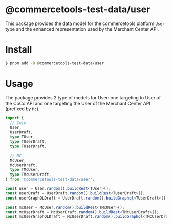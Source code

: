 # @commercetools-test-data/user

This package provides the data model for the commercetools platform `User` type and the enhanced representation used by the Merchant Center API.

# Install

```bash
$ pnpm add -D @commercetools-test-data/user
```

# Usage

The package provides 2 type of models for User: one targeting to User of the CoCo API and one targeting the User of the Merchant Center API (prefixed by `Mc`).

```ts
import {
  // Coco
  User,
  UserDraft,
  type TUser,
  type TUserDraft,
  type TUserDraft,

  // MC
  McUser,
  McUserDraft,
  type TMcUser,
  type TMcUserDraft,
} from '@commercetools-test-data/user';

const user = User.random().buildRest<TUser>();
const userDraft = UserDraft.random().buildRest<TUserDraft>();
const userGraphQLDraft = UserDraft.random().buildGraphql<TUserDraft>();

const mcUser = McUser.random().buildRest<TMcUser>();
const mcUserDraft = McUserDraft.random().buildRest<TMcUserDraft>();
const mcUserGraphQLDraft = McUserDraft.random().buildGraphql<TMcUserDraft>();
```
